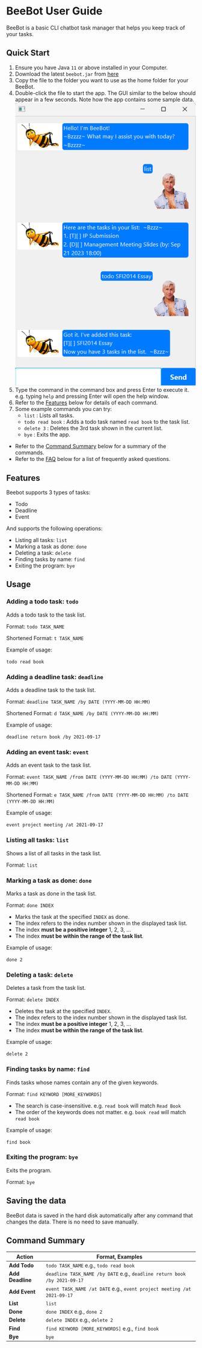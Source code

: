 # BeeBot User Guide

BeeBot is a basic CLI chatbot task manager that helps you keep track of your tasks.

## Quick Start

1. Ensure you have Java `11` or above installed in your Computer.   
2. Download the latest `beebot.jar` from [here](https://github.com/leezhengjing/ip/releases/tag/v0.2)
3. Copy the file to the folder you want to use as the home folder for your BeeBot.
4. Double-click the file to start the app. The GUI similar to the below should appear in a few seconds. Note how the app contains some sample data.
![Ui](Ui.png)
5. Type the command in the command box and press Enter to execute it. e.g. typing `help` and pressing Enter will open the help window.
6. Refer to the [Features](#features) below for details of each command.
7. Some example commands you can try:
    * `list` : Lists all tasks.
    * `todo read book` : Adds a todo task named `read book` to the task list.
    * `delete 3` : Deletes the 3rd task shown in the current list.
    * `bye` : Exits the app.
* Refer to the [Command Summary](#command-summary) below for a summary of the commands.
* Refer to the [FAQ](#faq) below for a list of frequently asked questions.

## Features

Beebot supports 3 types of tasks:
* Todo
* Deadline
* Event

And supports the following operations:
* Listing all tasks: `list`
* Marking a task as done: `done`
* Deleting a task: `delete`
* Finding tasks by name: `find`
* Exiting the program: `bye`

## Usage

### Adding a todo task: `todo`

Adds a todo task to the task list.

Format: `todo TASK_NAME`

Shortened Format: `t TASK_NAME`

Example of usage:

`todo read book`


### Adding a deadline task: `deadline`

Adds a deadline task to the task list.

Format: `deadline TASK_NAME /by DATE (YYYY-MM-DD HH:MM)`

Shortened Format: `d TASK_NAME /by DATE (YYYY-MM-DD HH:MM)`

Example of usage:

`deadline return book /by 2021-09-17`

### Adding an event task: `event`

Adds an event task to the task list.

Format: `event TASK_NAME /from DATE (YYYY-MM-DD HH:MM) /to DATE (YYYY-MM-DD HH:MM)`

Shortened Format: `e TASK_NAME /from DATE (YYYY-MM-DD HH:MM) /to DATE (YYYY-MM-DD HH:MM)`

Example of usage:

`event project meeting /at 2021-09-17`

### Listing all tasks: `list`

Shows a list of all tasks in the task list.

Format: `list`

### Marking a task as done: `done`

Marks a task as done in the task list.

Format: `done INDEX`

* Marks the task at the specified `INDEX` as done.
* The index refers to the index number shown in the displayed task list.
* The index **must be a positive integer** 1, 2, 3, ...
* The index **must be within the range of the task list**.

Example of usage:

`done 2`

### Deleting a task: `delete`

Deletes a task from the task list.

Format: `delete INDEX`

* Deletes the task at the specified `INDEX`.
* The index refers to the index number shown in the displayed task list.
* The index **must be a positive integer** 1, 2, 3, ...
* The index **must be within the range of the task list**.

Example of usage:

`delete 2`

### Finding tasks by name: `find`

Finds tasks whose names contain any of the given keywords.

Format: `find KEYWORD [MORE_KEYWORDS]`

* The search is case-insensitive. e.g. `read book` will match `Read Book`
* The order of the keywords does not matter. e.g. `book read` will match `read book`

Example of usage:

`find book`

### Exiting the program: `bye`

Exits the program.

Format: `bye`

## Saving the data
BeeBot data is saved in the hard disk automatically after any command that changes the data. There is no need to save manually.

## Command Summary

Action | Format, Examples
--------|------------------
**Add Todo** | `todo TASK_NAME` e.g., `todo read book`
**Add Deadline** | `deadline TASK_NAME /by DATE` e.g., `deadline return book /by 2021-09-17`
**Add Event** | `event TASK_NAME /at DATE` e.g., `event project meeting /at 2021-09-17`
**List** | `list`
**Done** | `done INDEX` e.g., `done 2`
**Delete** | `delete INDEX` e.g., `delete 2`
**Find** | `find KEYWORD [MORE_KEYWORDS]` e.g., `find book`
**Bye** | `bye`


